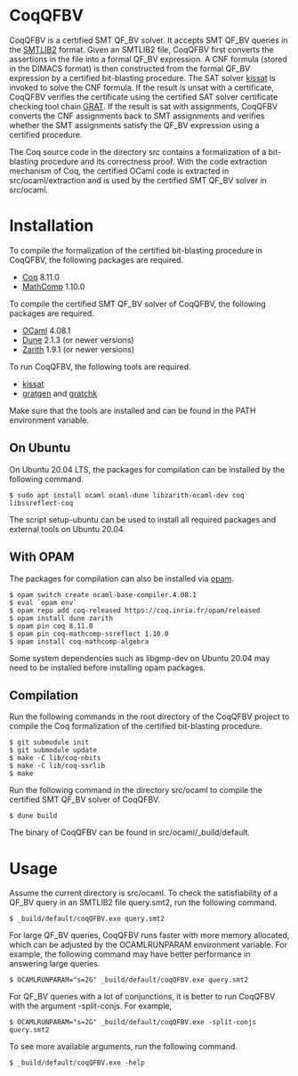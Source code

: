 CoqQFBV
=======

CoqQFBV is a certified SMT QF_BV solver. It accepts SMT QF_BV queries in the
[SMTLIB2](http://smtlib.cs.uiowa.edu) format. Given an SMTLIB2 file, CoqQFBV
first converts the assertions in the file into a formal QF_BV expression.
A CNF formula (stored in the DIMACS format) is then constructed from the
formal QF_BV expression by a certified bit-blasting procedure. The SAT solver
[kissat](http://fmv.jku.at/kissat/) is invoked to solve the CNF formula.
If the result is unsat with a certificate, CoqQFBV verifies the certificate
using the certified SAT solver certificate checking tool chain
[GRAT](https://www21.in.tum.de/~lammich/grat/). If the result is sat with
assignments, CoqQFBV converts the CNF assignments back to SMT assignments
and verifies whether the SMT assignments satisfy the QF_BV expression using
a certified procedure.

The Coq source code in the directory src contains a formalization of a
bit-blasting procedure and its correctness proof. With the code extraction
mechanism of Coq, the certified OCaml code is extracted in
src/ocaml/extraction and is used by the certified SMT QF_BV solver in
src/ocaml.


Installation
============

To compile the formalization of the certified bit-blasting procedure in
CoqQFBV, the following packages are required.

* [Coq](https://coq.inria.fr) 8.11.0
* [MathComp](https://github.com/math-comp/math-comp) 1.10.0

To compile the certified SMT QF_BV solver of CoqQFBV, the following packages
are required.

* [OCaml](https://ocaml.org) 4.08.1
* [Dune](https://dune.build) 2.1.3 (or newer versions)
* [Zarith](https://github.com/ocaml/Zarith) 1.9.1 (or newer versions)

To run CoqQFBV, the following tools are required.

* [kissat](http://fmv.jku.at/kissat/)
* [gratgen](https://www21.in.tum.de/~lammich/grat/) and
  [gratchk](https://www21.in.tum.de/~lammich/grat/)

Make sure that the tools are installed and can be found in the PATH
environment variable.


On Ubuntu
---------

On Ubuntu 20.04 LTS, the packages for compilation can be installed by the
following command.

    $ sudo apt install ocaml ocaml-dune libzarith-ocaml-dev coq libssreflect-coq

The script setup-ubuntu can be used to install all required packages
and external tools on Ubuntu 20.04.


With OPAM
---------

The packages for compilation can also be installed via
[opam](http://opam.ocaml.org).

    $ opam switch create ocaml-base-compiler.4.08.1
    $ eval `opam env`
    $ opam repo add coq-released https://coq.inria.fr/opam/released
    $ opam install dune zarith
    $ opam pin coq 8.11.0
    $ opam pin coq-mathcomp-ssreflect 1.10.0
    $ opam install coq-mathcomp-algebra

Some system dependencies such as libgmp-dev on Ubuntu 20.04 may need to be
installed before installing opam packages.

Compilation
-----------

Run the following commands in the root directory of the CoqQFBV project to
compile the Coq formalization of the certified bit-blasting procedure.

    $ git submodule init
    $ git submodule update
    $ make -C lib/coq-nbits
    $ make -C lib/coq-ssrlib
    $ make

Run the following command in the directory src/ocaml to compile the
certified SMT QF_BV solver of CoqQFBV.

    $ dune build

The binary of CoqQFBV can be found in src/ocaml/_build/default.


Usage
=====

Assume the current directory is src/ocaml. To check the satisfiability of
a QF_BV query in an SMTLIB2 file query.smt2, run the following command.

    $ _build/default/coqQFBV.exe query.smt2

For large QF_BV queries, CoqQFBV runs faster with more memory allocated,
which can be adjusted by the OCAMLRUNPARAM environment variable.
For example, the following command may have better performance in answering
large queries.

    $ OCAMLRUNPARAM="s=2G" _build/default/coqQFBV.exe query.smt2

For QF_BV queries with a lot of conjunctions, it is better to run CoqQFBV
with the argument -split-conjs. For example,

    $ OCAMLRUNPARAM="s=2G" _build/default/coqQFBV.exe -split-conjs query.smt2

To see more available arguments, run the following command.

    $ _build/default/coqQFBV.exe -help
